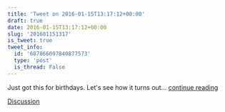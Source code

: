 ```yaml
---
title: 'Tweet on 2016-01-15T13:17:12+00:00'
draft: true
date: 2016-01-15T13:17:12+00:00
slug: '201601151317'
is_tweet: true
tweet_info:
  id: '687866097840877573'
  type: 'post'
  is_thread: False
---
```




Just got this for birthdays. Let's see how it turns out... [continue reading](urls[0])

[Discussion](https://x.com/sytelus/status/687866097840877573)
